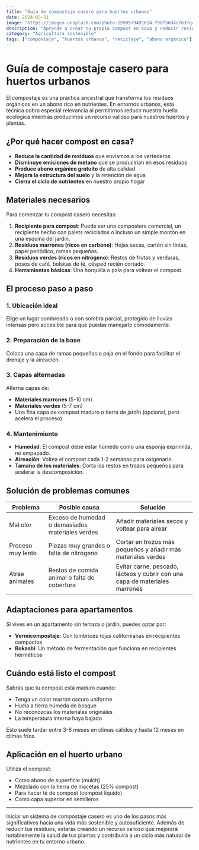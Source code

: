 ```yaml
---
title: "Guía de compostaje casero para huertos urbanos"
date: 2024-03-31
image: "https://images.unsplash.com/photo-1590579491624-f98f36d4c763?q=80&w=2070"
description: "Aprende a crear tu propio compost en casa y reducir residuos mientras produces abono orgánico para tus plantas."
category: "Agricultura sostenible"
tags: ["compostaje", "huertos urbanos", "reciclaje", "abono orgánico"]
---
```


# Guía de compostaje casero para huertos urbanos

El compostaje es una práctica ancestral que transforma los residuos orgánicos en un abono rico en nutrientes. En entornos urbanos, esta técnica cobra especial relevancia al permitirnos reducir nuestra huella ecológica mientras producimos un recurso valioso para nuestros huertos y plantas.

## ¿Por qué hacer compost en casa?

- **Reduce la cantidad de residuos** que enviamos a los vertederos
- **Disminuye emisiones de metano** que se producirían en esos residuos
- **Produce abono orgánico gratuito** de alta calidad
- **Mejora la estructura del suelo** y la retención de agua
- **Cierra el ciclo de nutrientes** en nuestro propio hogar

## Materiales necesarios

Para comenzar tu compost casero necesitas:

1. **Recipiente para compost**: Puede ser una compostera comercial, un recipiente hecho con palets reciclados o incluso un simple montón en una esquina del jardín.
2. **Residuos marrones (ricos en carbono)**: Hojas secas, cartón sin tintas, papel periódico, ramas pequeñas.
3. **Residuos verdes (ricos en nitrógeno)**: Restos de frutas y verduras, posos de café, bolsitas de té, césped recién cortado.
4. **Herramientas básicas**: Una horquilla o pala para voltear el compost.

## El proceso paso a paso

### 1. Ubicación ideal

Elige un lugar sombreado o con sombra parcial, protegido de lluvias intensas pero accesible para que puedas manejarlo cómodamente.

### 2. Preparación de la base

Coloca una capa de ramas pequeñas o paja en el fondo para facilitar el drenaje y la aireación.

### 3. Capas alternadas

Alterna capas de:
- **Materiales marrones** (5-10 cm)
- **Materiales verdes** (5-7 cm)
- Una fina capa de compost maduro o tierra de jardín (opcional, pero acelera el proceso)

### 4. Mantenimiento

- **Humedad**: El compost debe estar húmedo como una esponja exprimida, no empapado.
- **Aireación**: Voltea el compost cada 1-2 semanas para oxigenarlo.
- **Tamaño de los materiales**: Corta los restos en trozos pequeños para acelerar la descomposición.

## Solución de problemas comunes

| Problema | Posible causa | Solución |
|----------|--------------|----------|
| Mal olor | Exceso de humedad o demasiados materiales verdes | Añadir materiales secos y voltear para airear |
| Proceso muy lento | Piezas muy grandes o falta de nitrógeno | Cortar en trozos más pequeños y añadir más materiales verdes |
| Atrae animales | Restos de comida animal o falta de cobertura | Evitar carne, pescado, lácteos y cubrir con una capa de materiales marrones |

## Adaptaciones para apartamentos

Si vives en un apartamento sin terraza o jardín, puedes optar por:

- **Vermicompostaje**: Con lombrices rojas californianas en recipientes compactos
- **Bokashi**: Un método de fermentación que funciona en recipientes herméticos

## Cuándo está listo el compost

Sabrás que tu compost está maduro cuando:
- Tenga un color marrón oscuro uniforme
- Huela a tierra húmeda de bosque
- No reconozcas los materiales originales
- La temperatura interna haya bajado

Esto suele tardar entre 3-6 meses en climas cálidos y hasta 12 meses en climas fríos.

## Aplicación en el huerto urbano

Utiliza el compost:
- Como abono de superficie (mulch)
- Mezclado con la tierra de macetas (25% compost)
- Para hacer té de compost (compost líquido)
- Como capa superior en semilleros

---

Iniciar un sistema de compostaje casero es uno de los pasos más significativos hacia una vida más sostenible y autosuficiente. Además de reducir tus residuos, estarás creando un recurso valioso que mejorará notablemente la salud de tus plantas y contribuirá a un ciclo más natural de nutrientes en tu entorno urbano. 